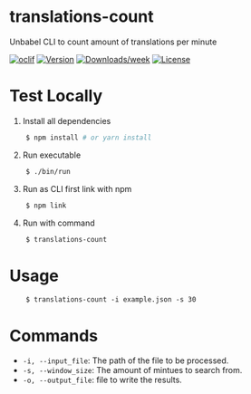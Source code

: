 translations-count
==================

Unbabel CLI to count amount of translations per minute

[![oclif](https://img.shields.io/badge/cli-oclif-brightgreen.svg)](https://oclif.io)
[![Version](https://img.shields.io/npm/v/translations-count.svg)](https://npmjs.org/package/translations-count)
[![Downloads/week](https://img.shields.io/npm/dw/translations-count.svg)](https://npmjs.org/package/translations-count)
[![License](https://img.shields.io/npm/l/translations-count.svg)](https://github.com/darita92/backend-engineering-challenge/blob/master/package.json)

# Test Locally

1. Install all dependencies
```bash
    $ npm install # or yarn install
```
2. Run executable
```bash
    $ ./bin/run
```
3. Run as CLI first link with npm
```bash
    $ npm link
```
4. Run with command
```bash
    $ translations-count
```

<!-- toc -->
# Usage

```
    $ translations-count -i example.json -s 30
```
<!-- usage -->
# Commands

- `-i, --input_file`: The path of the file to be processed.
- `-s, --window_size`: The amount of mintues to search from.
- `-o, --output_file`: file to write the results.
<!-- commands -->
